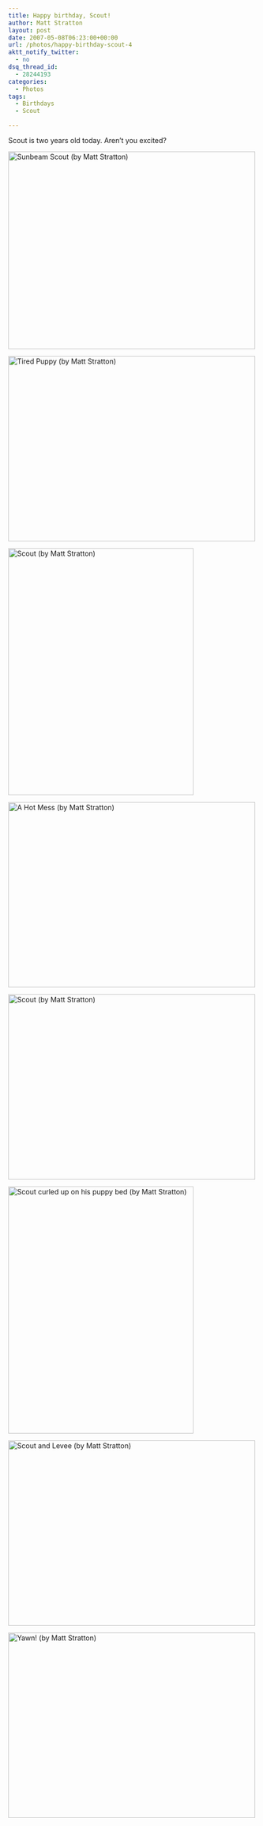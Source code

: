 ```yaml
---
title: Happy birthday, Scout!
author: Matt Stratton
layout: post
date: 2007-05-08T06:23:00+00:00
url: /photos/happy-birthday-scout-4
aktt_notify_twitter:
  - no
dsq_thread_id:
  - 28244193
categories:
  - Photos
tags:
  - Birthdays
  - Scout

---
```

Scout is two years old today. Aren&#8217;t you excited?

[<img title="Sunbeam Scout (by Matt Stratton)" src="https://static.flickr.com/129/423289657_ed02719c45.jpg" alt="Sunbeam Scout (by Matt Stratton)" width="500" height="400" />][1]

[<img title="Tired Puppy (by Matt Stratton)" src="https://static.flickr.com/158/333531003_e01c21e318.jpg" alt="Tired Puppy (by Matt Stratton)" width="500" height="375" />][2]

[<img title="Scout (by Matt Stratton)" src="https://static.flickr.com/144/328780732_34100e21cd.jpg" alt="Scout (by Matt Stratton)" width="375" height="500" />][3]

[<img title="A Hot Mess (by Matt Stratton)" src="https://static.flickr.com/121/303691980_04756935f4.jpg" alt="A Hot Mess (by Matt Stratton)" width="500" height="375" />][4]

[<img title="Scout (by Matt Stratton)" src="https://static.flickr.com/113/264224893_6662f96235.jpg" alt="Scout (by Matt Stratton)" width="500" height="375" />][5]

[<img title="Scout curled up on his puppy bed (by Matt Stratton)" src="https://static.flickr.com/99/264218745_bcc4d1817f.jpg" alt="Scout curled up on his puppy bed (by Matt Stratton)" width="375" height="500" />][6]

[<img title="Scout and Levee (by Matt Stratton)" src="https://static.flickr.com/117/262497426_e196287f95.jpg" alt="Scout and Levee (by Matt Stratton)" width="500" height="375" />][7]

[<img title="Yawn! (by Matt Stratton)" src="https://static.flickr.com/93/232038716_edf29b6fba.jpg" alt="Yawn! (by Matt Stratton)" width="500" height="375" />][8]

 [1]: https://www.flickr.com/photos/mugsy/423289657/ "Sunbeam Scout (by Matt Stratton)"
 [2]: https://www.flickr.com/photos/mugsy/333531003/ "Tired Puppy (by Matt Stratton)"
 [3]: https://www.flickr.com/photos/mugsy/328780732/ "Scout (by Matt Stratton)"
 [4]: https://www.flickr.com/photos/mugsy/303691980/ "A Hot Mess (by Matt Stratton)"
 [5]: https://www.flickr.com/photos/mugsy/264224893/ "Scout (by Matt Stratton)"
 [6]: https://www.flickr.com/photos/mugsy/264218745/ "Scout curled up on his puppy bed (by Matt Stratton)"
 [7]: https://www.flickr.com/photos/mugsy/262497426/ "Scout and Levee (by Matt Stratton)"
 [8]: https://www.flickr.com/photos/mugsy/232038716/ "Yawn! (by Matt Stratton)"